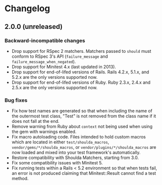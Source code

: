 # Changelog

## 2.0.0 (unreleased)

### Backward-incompatible changes

* Drop support for RSpec 2 matchers. Matchers passed to `should` must conform
  to RSpec 3's API (`failure_message` and `failure_message_when_negated`).
* Drop support for Minitest 4.x (last updated in 2013).
* Drop support for end-of-lifed versions of Rails. Rails 4.2.x, 5.1.x, and 5.2.x
  are the only versions supported now.
* Drop support for end-of-lifed versions of Ruby. Ruby 2.3.x, 2.4.x and 2.5.x
  are the only versions supported now.

### Bug fixes

* Fix how test names are generated so that when including the name of the
  outermost test class, "Test" is not removed from the class name if it does not
  fall at the end.
* Remove warning from Ruby about `context` not being used when using the gem
  with warnings enabled.
* Fix macro autoloading code. Files intended to hold custom macros which are
  located in either `test/shoulda_macros`, `vendor/gems/*/shoulda_macros`, or
  `vendor/plugins/*/shoulda_macros` are now loaded and mixed into your test
  framework's automatically.
* Restore compatibility with Shoulda Matchers, starting from 3.0.
* Fix some compatibility issues with Minitest 5.
* Fix running tests within a Rails < 5.2 environment so that when tests fail, an
  error is not produced claiming that Minitest::Result cannot find a test
  method.
